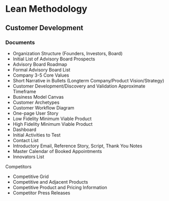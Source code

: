 # Lean Methodology

## Customer Development

### Documents

* Organization Structure (Founders, Investors, Board)
* Initial List of Advisory Board Prospects
* Advisory Board Roadmap
* Formal Advisory Board List
* Company 3-5 Core Values
* Short Narrative in Bullets (Longterm Company/Product Vision/Strategy)
* Customer Development/Discovery and Validation Approximate Timeframe
* Business Model Canvas
* Customer Archetypes
* Customer Workflow Diagram 
* One-page User Story
* Low Fidelity Minimum Viable Product
* High Fidelity Minimum Viable Product
* Dashboard
* Initial Activities to Test
* Contact List
* Introductory Email, Reference Story, Script, Thank You Notes
* Master Calendar of Booked Appointments
* Innovators List

Competitors
* Competitive Grid
* Competitive and Adjacent Products
* Competitive Product and Pricing Information
* Competitor Press Releases


